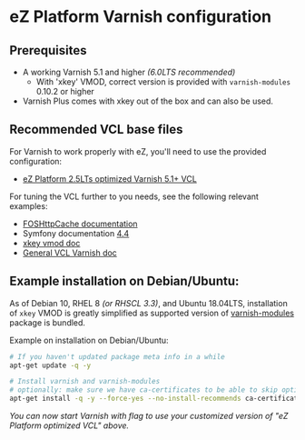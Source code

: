 eZ Platform Varnish configuration
=================================

Prerequisites
-------------
* A working Varnish 5.1 and higher _(6.0LTS recommended)_
  * With 'xkey' VMOD, correct version is provided with `varnish-modules` 0.10.2 or higher
* Varnish Plus comes with xkey out of the box and can also be used.

Recommended VCL base files
--------------------------
For Varnish to work properly with eZ, you'll need to use the provided configuration:

* [eZ Platform 2.5LTs optimized Varnish 5.1+ VCL](vcl/varnish5.vcl)

For tuning the VCL further to you needs, see the following relevant examples:
- [FOSHttpCache documentation](http://foshttpcache.readthedocs.io/en/1.4/varnish-configuration.html)
- Symfony documentation [4.4](https://symfony.com/doc/4.4/http_cache/varnish.html)
- [xkey vmod doc](https://github.com/varnish/varnish-modules/blob/master/docs/vmod_xkey.rst)
- [General VCL Varnish doc](https://www.varnish-cache.org/docs/trunk/users-guide/vcl.html)


Example installation on Debian/Ubuntu:
--------------------------------------
As of Debian 10, RHEL 8 _(or RHSCL 3.3)_, and Ubuntu 18.04LTS, installation of `xkey` VMOD is greatly
simplified as supported version of [varnish-modules](https://github.com/varnish/varnish-modules) package is bundled.

Example on installation on Debian/Ubuntu:
```bash
# If you haven't updated package meta info in a while
apt-get update -q -y

# Install varnish and varnish-modules
# optionally: make sure we have ca-certificates to be able to skip optional dependencies
apt-get install -q -y --force-yes --no-install-recommends ca-certificates varnish-modules varnish
```

_You can now start Varnish with flag to use your customized version of "eZ Platform optimized VCL" above._
